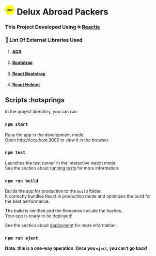 # ![logo](https://github.com/ThreeShade/DAP/blob/master/public/favicon.png) Delux Abroad Packers

### **This Project Developed Using** :six_pointed_star: [Reactjs](https://reactjs.org/)

### :open_file_folder: List Of External Libraries Used

1. #### [AOS](https://michalsnik.github.io/aos/)

2. #### [Bootstrap](https://getbootstrap.com/)

3. #### [React Bootstrap](https://react-bootstrap.github.io/)

4. #### [React Helmet](https://www.npmjs.com/package/react-helmet)

## Scripts :hotsprings

In the project directory, you can run:

### `npm start`

Runs the app in the development mode.\
Open [http://localhost:3000](http://localhost:3000) to view it in the browser.

### `npm test`

Launches the test runner in the interactive watch mode.\
See the section about [running tests](https://facebook.github.io/create-react-app/docs/running-tests) for more information.

### `npm run build`

Builds the app for production to the `build` folder.\
It correctly bundles React in production mode and optimizes the build for the best performance.

The build is minified and the filenames include the hashes.\
Your app is ready to be deployed!

See the section about [deployment](https://facebook.github.io/create-react-app/docs/deployment) for more information.

### `npm run eject`

**Note: this is a one-way operation. Once you `eject`, you can’t go back!**
